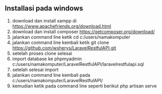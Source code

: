 ## Installasi pada windows
1. download dan install xampp di https://www.apachefriends.org/download.html
2. download dan install composer https://getcomposer.org/download/
3. jalankan command line ketik cd c:/users/namakomputer
4. jalankan command line kembali ketik git clone https://github.com/wsherys/LaravelRestfulAPI.git
5. setelah proses clone selesai
6. import database ke phpmyadmin c:/users/namakomputer/LaravelRestfulAPI/laravelrestfulapi.sql
7. setelah selesai import
8. jalankan command line kembali pada c:/users/namakomputer/LaravelRestfulAPI/
9. kemudian ketik pada command line seperti berikut php artisan serve
